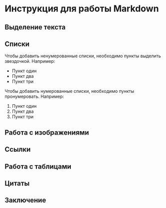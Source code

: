 # Инструкция для работы Markdown

## Выделение текста

## Списки

Чтобы добавить ненумерованные списки, необходимо пункты выделить звездочкой. Например:
* Пункт один
* Пункт два
* Пункт три

Чтобы добавить нумерованные списки, необходимо пункты пронумеровать. Например:
1. Пункт один
2. Пункт два
3. Пункт три

## Работа с изображениями

## Ссылки

## Работа с таблицами

## Цитаты

## Заключение